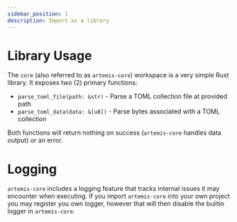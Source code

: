 ```yaml
---
sidebar_position: 1
description: Import as a library
---
```


# Library Usage

The `core` (also referred to as `artemis-core`) workspace is a very simple Rust
library. It exposes two (2) primary functions:

- `parse_toml_file(path: &str)` - Parse a TOML collection file at provided path
- `parse_toml_data(data: &[u8])` - Parse bytes associated with a TOML collection

Both functions will return nothing on success (`artemis-core` handles data
output) or an error.

# Logging

`artemis-core` includes a logging feature that tracks internal issues it may
encounter when executing. If you import `artemis-core` into your own project you
may register you own logger, however that will then disable the builtin logger
in `artemis-core`.
